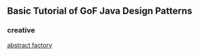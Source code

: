 ## Basic Tutorial of GoF Java Design Patterns


### creative

[abstract factory](./abstract_factory.md)